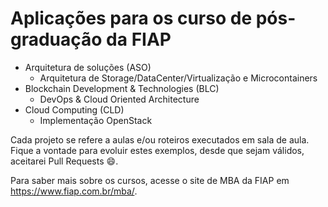 # Aplicações para os curso de pós-graduação da FIAP

 - Arquitetura de soluções (ASO)
   * Arquitetura de Storage/DataCenter/Virtualização e Microcontainers 
 - Blockchain Development & Technologies (BLC)
   * DevOps & Cloud Oriented Architecture
 - Cloud Computing (CLD)
   * Implementação OpenStack

Cada projeto se refere a aulas e/ou roteiros executados em sala de aula.
Fique a vontade para evoluir estes exemplos, desde que sejam válidos, aceitarei Pull Requests :smile:.

Para saber mais sobre os cursos, acesse o site de MBA da FIAP em https://www.fiap.com.br/mba/.
